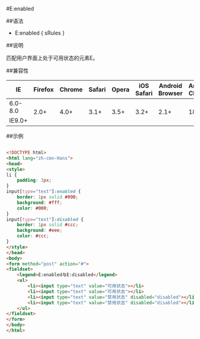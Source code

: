 #E:enabled

##语法

- E:enabled { sRules }


##说明

匹配用户界面上处于可用状态的元素E。



##兼容性


<table class="compatible">
<thead>
	<tr>
		<th>IE</th>
		<th>Firefox</th>
		<th>Chrome</th>
		<th>Safari</th>
		<th>Opera</th>
		<th>iOS Safari</th>
		<th>Android Browser</th>
		<th>Android Chrome</th>
	</tr>
</thead>
<tbody>
	<tr>
		<td class="unsupport">6.0-8.0</td>
		<td class="support" rowspan="2">2.0+</td>
		<td class="support" rowspan="2">4.0+</td>
		<td class="support" rowspan="2">3.1+</td>
		<td class="support" rowspan="2">3.5+</td>
		<td class="support" rowspan="2">3.2+</td>
		<td class="support" rowspan="2">2.1+</td>
		<td class="support" rowspan="2">18.0+</td>
	</tr>
	<tr>
		<td class="support">IE9.0+</td>
	</tr>
</tbody>
</table>


##示例

```html

<!DOCTYPE html>
<html lang="zh-cmn-Hans">
<head>
<style>
li {
	padding: 3px;
}
input[type="text"]:enabled {
	border: 1px solid #090;
	background: #fff;
	color: #000;
}
input[type="text"]:disabled {
	border: 1px solid #ccc;
	background: #eee;
	color: #ccc;
}
</style>
</head>
<body>
<form method="post" action="#">
<fieldset>
	<legend>E:enabled与E:disabled</legend>
	<ul>
		<li><input type="text" value="可用状态"></li>
		<li><input type="text" value="可用状态"></li>
		<li><input type="text" value="禁用状态" disabled="disabled"></li>
		<li><input type="text" value="禁用状态" disabled="disabled"></li>
	</ul>
</fieldset>
</form>
</body>
</html>

```
